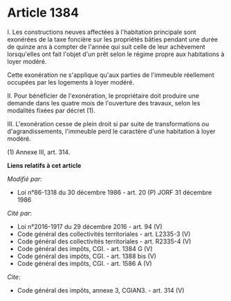 # Article 1384

I. Les constructions neuves affectées à l'habitation principale sont exonérées de la taxe foncière sur les propriétés bâties
pendant une durée de quinze ans à compter de l'année qui suit celle de leur achèvement lorsqu'elles ont fait l'objet d'un
prêt selon le régime propre aux habitations à loyer modéré. 

Cette exonération ne s'applique qu'aux parties de l'immeuble réellement occupées par les logements à loyer modéré. 

II. Pour bénéficier de l'exonération, le propriétaire doit produire une demande dans les quatre mois de l'ouverture des
travaux, selon les modalités fixées par décret (1). 

III. L'exonération cesse de plein droit si par suite de transformations ou d'agrandissements, l'immeuble perd le caractère
d'une habitation à loyer modéré. 

(1) Annexe III, art. 314.

**Liens relatifs à cet article**

_Modifié par_:

  - Loi n°86-1318 du 30 décembre 1986 - art. 20 (P) JORF 31 décembre 1986

_Cité par_:

  - Loi n°2016-1917 du 29 décembre 2016 - art. 94 (V)
  - Code général des collectivités territoriales - art. L2335-3 (V)
  - Code général des collectivités territoriales - art. R2335-4 (V)
  - Code général des impôts, CGI. - art. 1384 G (V)
  - Code général des impôts, CGI. - art. 1388 bis (V)
  - Code général des impôts, CGI. - art. 1586 A (V)

_Cite_:

  - Code général des impôts, annexe 3, CGIAN3. - art. 314 (V)
